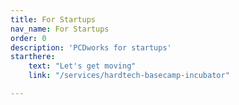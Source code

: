 ```yaml
---
title: For Startups
nav_name: For Startups
order: 0
description: 'PCDworks for startups'
starthere:
    text: "Let's get moving"
    link: "/services/hardtech-basecamp-incubator"

---
```


<text-image image="/images/for/startups/fsu-1.webp">
<template v-slot:primary>

## PCDworks
# For Startups

The road to startup success can be a long one. It
doesn’t have to be a lonely one. Our team of
seasoned entrepreneurs, designers, and
engineers is here to keep both your momentum
and spirits up with insight, expertise, and
unwavering support.

**Are you challenged to produce:**

* Fast results for investors
* Market successes for clients
* Efficient use of capital to extend runway
* Expertise to cross the chasm

</template>
</text-image>

<text-image tint  order="it" third image="/images/for/startups/fsu-2.webp" :button="starthere">
<template v-slot:primary>

## Here's how we'll make your journey more productive—and more pleasant:

* Map out a strict schedule to deliver results, fast
* Establish guideposts and guardrails to stay on track
* Move product design to marketplace prototypes
* Maximize “fuel efficiency” with smart use of capital
* Have fun along the way—snacks and tunes included


</template>
</text-image>

<image-slide image="/images/for/startups/fsu-3.webp">
<template>

"If your company is truly committed to ground breaking technology development and innovation
and you need thinking outside the box, look no further than PCDworks. The in-house technical
team is the best combination of scientists, engineers and problem solvers that | have ever seen.
They don’t take any challenge at face value. They take the deep dive necessary to find the best
solution from both the technical and market perspectives. PCDworks is the partner you want if the
goal is to create something game changing in your industry."

<center>

**John Dreu**\
VP Global New Product Development\
Ingersoll-Rand Security Technologies

</center>

</template>
</image-slide>